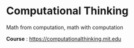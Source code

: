 # Computational Thinking

Math from computation, math with computation

**Course** : https://computationalthinking.mit.edu
